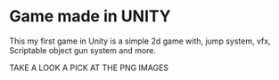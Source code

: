# Game made in UNITY

This my first game in Unity
is a simple 2d game with, jump system, vfx, Scriptable object
gun system and more.


TAKE A LOOK A PICK AT THE PNG IMAGES
